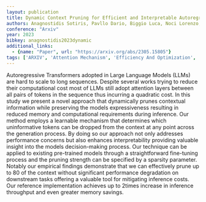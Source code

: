 ```yaml
---
layout: publication
title: Dynamic Context Pruning for Efficient and Interpretable Autoregressive Transformers
authors: Anagnostidis Sotiris, Pavllo Dario, Biggio Luca, Noci Lorenzo, Lucchi Aurelien, Hofmann Thomas
conference: "Arxiv"
year: 2023
bibkey: anagnostidis2023dynamic
additional_links:
  - {name: "Paper", url: "https://arxiv.org/abs/2305.15805"}
tags: ['ARXIV', 'Attention Mechanism', 'Efficiency And Optimization', 'Fine Tuning', 'Interpretability And Explainability', 'LLM', 'Model Architecture', 'Pretraining Methods', 'Training Techniques', 'Transformer']
---
```

Autoregressive Transformers adopted in Large Language Models (LLMs) are hard to scale to long sequences. Despite several works trying to reduce their computational cost most of LLMs still adopt attention layers between all pairs of tokens in the sequence thus incurring a quadratic cost. In this study we present a novel approach that dynamically prunes contextual information while preserving the models expressiveness resulting in reduced memory and computational requirements during inference. Our method employs a learnable mechanism that determines which uninformative tokens can be dropped from the context at any point across the generation process. By doing so our approach not only addresses performance concerns but also enhances interpretability providing valuable insight into the models decision-making process. Our technique can be applied to existing pre-trained models through a straightforward fine-tuning process and the pruning strength can be specified by a sparsity parameter. Notably our empirical findings demonstrate that we can effectively prune up to 80 of the context without significant performance degradation on downstream tasks offering a valuable tool for mitigating inference costs. Our reference implementation achieves up to 2times increase in inference throughput and even greater memory savings.
